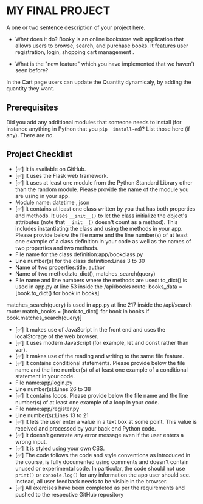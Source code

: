  # MY FINAL PROJECT
A one or two sentence description of your project here.
- What does it do? 
Booky is an online bookstore web application that allows users to browse, search, and purchase books. It features user registration, login, shopping cart management .
 
- What is the "new feature" which you have implemented that 
we haven't seen before? 

In the Cart page users can update the Quantity dynamicaly, by adding the quantity they want.
 
## Prerequisites
Did you add any additional modules that someone needs to 
install (for instance anything in Python that you `pip 
install-ed`)? 
List those here (if any). There are no.
## Project Checklist
- [✅] It is available on GitHub.
- [✅] It uses the Flask web framework.
- [✅] It uses at least one module from the Python Standard 
Library other than the random module.
 Please provide the name of the module you are using in your 
app.
- Module name: datetime , json
- [✅] It contains at least one class written by you that has 
both properties and methods. It uses `__init__()` to let the 
class initialize the object's attributes (note that 
`__init__()` doesn't count as a method). This includes 
instantiating the class and using the methods in your app. 
Please provide below the file name and the line number(s) of 
at least one example of a class definition in your code as 
well as the names of two properties and two methods.
 - File name for the class definition:app/bookclass.py
 - Line number(s) for the class definition:Lines 3 to 30
 - Name of two properties:title, author
 - Name of two methods:to_dict(), matches_search(query)
 - File name and line numbers where the methods are used:
 to_dict() is used in app.py at line 53 inside the /api/books route: books_data = [book.to_dict() for book in books]

 matches_search(query) is used in app.py at line 217 inside the /api/search route: match_books = [book.to_dict() for book in books if book.matches_search(query)]
- [✅] It makes use of JavaScript in the front end and uses the 
localStorage of the web browser.
- [✅] It uses modern JavaScript (for example, let and const 
rather than var).
- [✅] It makes use of the reading and writing to the same file 
feature.
- [✅] It contains conditional statements. Please provide below 
the file name and the line number(s) of at least
 one example of a conditional statement in your code.
 - File name:app/login.py
 - Line number(s):Lines 26 to 38
- [✅] It contains loops. Please provide below the file name 
and the line number(s) of at least
 one example of a loop in your code.
 - File name:app/register.py
 - Line number(s):Lines 13 to 21
- [✅] It lets the user enter a value in a text box at some 
point.
 This value is received and processed by your back end 
Python code.
- [✅] It doesn't generate any error message even if the user 
enters a wrong input.
- [✅] It is styled using your own CSS.
- [✅] The code follows the code and style conventions as 
introduced in the course, is fully documented using comments 
and doesn't contain unused or experimental code. 
 In particular, the code should not use `print()` or 
`console.log()` for any information the app user should see. 
Instead, all user feedback needs to be visible in the 
browser. 
- [✅] All exercises have been completed as per the 
requirements and pushed to the respective GitHub repository
